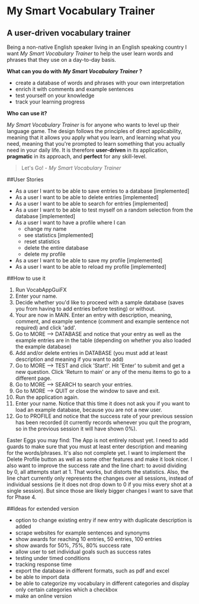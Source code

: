 # My Smart Vocabulary Trainer

## A user-driven vocabulary trainer


Being a non-native English speaker living in an English speaking
country I want *My Smart Vocabulary Trainer* to help the user learn words and phrases that they use on a day-to-day basis.
  
**What can you do with** ***My Smart Vocabulary Trainer*** **?**
-  create a database of words and phrases with your own interpretation  
-  enrich it with comments and example sentences
-  test yourself on your knowledge 
-  track your learning progress 

**Who can use it?**

*My Smart Vocabulary Trainer* is for anyone who wants to level up their 
language game. The design follows the principles of direct applicability, meaning that it allows you apply what you learn, and
learning what you need, meaning that you're prompted to learn something that you actually need in your daily life.
It is therefore **user-driven** in its application, **pragmatic** in its approach, and **perfect** for any skill-level.

> Let's Go! - *My Smart Vocabulary Trainer*
 
##User Stories
- As a user I want to be able to save entries to a database [implemented]
- As a user I want to be able to delete entries [implemented]
- As a user I want to be able to search for entries [implemented]
- As a user I want to be able to test myself on a random selection from the database [implemented]
- As a user I want to have a profile where I can 
    - change my name
    - see statistics [implemented]
    - reset statistics
    - delete the entire database
    - delete my profile
 - As a user I want to be able to save my profile [implemented]
 - As a user I want to be able to reload my profile [implemented]
 
 ##How to use it
 1) Run VocabAppGuiFX
 2) Enter your name.
 3) Decide whether you'd like to proceed with a sample database (saves you from having to add entries before testing) or 
    without.
 4) Your are now in MAIN. Enter an entry with description, meaning, comment, and example sentence (comment and example sentence not required)
  and click 'add'.
 5) Go to MORE --> DATABASE and notice that your entry as well as the example entries are in the table (depending on whether
 you also loaded the example database)
 6) Add and/or delete entries in DATABASE (you must add at least description and meaning if you want to add)
 7) Go to MORE --> TEST and click 'Start!'. Hit 'Enter' to submit and get a new question. Click 'Return to main' or any of 
  the menu items to go to a different page.
 8) Go to MORE --> SEARCH to search your entries. 
 9) Go to MORE --> QUIT or close the window to save and exit.
 10) Run the application again.
 11) Enter your name. Notice that this time it does not ask you if you want to load an example database, because you
 are not a new user.
 12) Go to PROFILE and notice that the success rate of your previous session has been recorded (it currently records
 whenever you quit the program, so in the previous session it will have shown 0%).
 
 Easter Eggs you may find: The App is not entirely robust yet. I need to add guards to make sure that you must at least
 enter description and meaning for the words/phrases. It's also not complete yet. I want to implement the Delete Profile
 button as well as some other features and make it look nicer. I also want to improve the success rate and the line chart:
 to avoid dividing by 0, all attempts start at 1. That works, but distorts the statistics. Also, the line chart currently
 only represents the changes over all sessions, instead of individual sessions (ie it does not drop down to 0 if you
 miss every shot at a single session). But since those are likely bigger changes I want to save that for Phase 4.
 
 
 
    
##Ideas for extended version
- option to change existing entry if new entry with duplicate description is added
- scrape websites for example sentences and synonyms
- show awards for reaching 10 entries, 50 entries, 100 entries
- show awards for 50%, 75%, 80% success rate
- allow user to set individual goals such as success rates
- testing under timed conditions
- tracking response time 
- export the database in different formats, such as pdf and excel
- be able to import data
- be able to categorize my vocabulary in different categories and display only certain categories which a checkbox
- make an online version